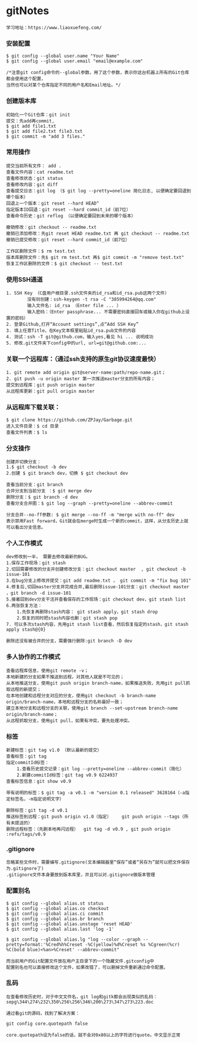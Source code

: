 # gitNotes
	学习地址：https://www.liaoxuefeng.com/


### 安装配置
	$ git config --global user.name "Your Name"
	$ git config --global user.email "email@example.com"

	/*注意git config命令的--global参数，用了这个参数，表示你这台机器上所有的Git仓库都会使用这个配置，
	当然也可以对某个仓库指定不同的用户名和Email地址。*/



### 创建版本库
	初始化一个Git仓库：git init
	提交：先add再commit, 
	$ git add file1.txt
	$ git add file2.txt file3.txt
	$ git commit -m "add 3 files."


### 常用操作
	提交当前所有文件： add . 
	查看文件内容：cat readme.txt 
	查看修改状态：git status 
	查看修改内容：git diff
	查看提交日志：git log （$ git log --pretty=oneline 简化日志, 以便确定要回退到哪个版本）
	回退上一个版本：git reset --hard HEAD^ 
	指定版本ID回退：git reset --hard commit_id（前7位）
	查看命令历史：git reflog （以便确定要回到未来的哪个版本）

	撤销修改：git checkout -- readme.txt
	撤销已添加修改：先git reset HEAD readme.txt 再 git checkout -- readme.txt
	撤销已提交修改：git reset --hard commit_id（前7位）

	工作区删除文件：$ rm test.txt
	版本库删除文件：先$ git rm test.txt 再$ git commit -m "remove test.txt"
	恢复工作区删除的文件：$ git checkout -- test.txt

### 使用SSH通道
	1. SSH Key （C盘用户根目录.ssh文件夹的id_rsa和id_rsa.pub这两个文件）
			没有则创建：ssh-keygen -t rsa -C "385994264@qq.com"
			输入文件名: id_rsa （Enter file ... ）
			输入密码：（Enter passphrase... 不需要密码直接回车或输入你在github上设置的密码）
	2. 登录Github,打开“Account settings”,点“Add SSH Key”
	3. 填上任意Title，在Key文本框里粘贴id_rsa.pub文件的内容
	4. 测试：ssh -T git@github.com，输入yes,看见 hi ... 说明成功
	5. 修改.git文件夹下config中的url, url=git@github.com:...


### 关联一个远程库：（通过ssh支持的原生git协议速度最快）
	1. git remote add origin git@server-name:path/repo-name.git；
	2. git push -u origin master 第一次推送master分支的所有内容；
	提交到远程库：git push origin master
	从远程库更新：git pull origin master

### 从远程库下载关联：
	$ git clone https://github.com/ZPJay/Garbage.git
	进入文件目录：$ cd 目录 
	查看文件列表：$ ls

### 分支操作
	创建并切换分支：
	1.$ git checkout -b dev
	2.创建 $ git branch dev，切换 $ git checkout dev

	查看当前分支：git branch
	合并分支到当前分支 ：$ git merge dev
	删除分支：$ git branch -d dev
	查看分支合并图：$ git log --graph --pretty=oneline --abbrev-commit

	分支合并--no-ff参数: $ git merge --no-ff -m "merge with no-ff" dev
	表示禁用Fast forward，Git就会在merge时生成一个新的commit，这样，从分支历史上就可以看出分支信息。

### 个人工作模式
	dev修改到一半， 需要去修改最新的BUG。
	1.保存工作现场：git stash
	2.切回需要修改的分支并创建修改分支：git checkout master	, git checkout -b issue-101
	3.在bug分支上修改并提交：git add readme.txt ， git commit -m "fix bug 101"
	4.修复后,切回master分支并完成合并,最后删除issue-101分支：git checkout master ，git branch -d issue-101
	5.接着回到dev分支干活并查看保存的工作现场：git checkout dev，git stash list
	6.两张恢复方法： 
		1.先恢复再删除stash内容： git stash apply，git stash drop   
		2.恢复的同时把stash内容也删：git stash pop
	7. 可以多次stash内容，先用git stash list查看，然后恢复指定的stash，git stash apply stash@{0}

	删除还没有被合并的分支，需要强行删除:git branch -D dev

### 多人协作的工作模式
	查看远程库信息，使用git remote -v；
	本地新建的分支如果不推送到远程，对其他人就是不可见的；
	从本地推送分支，使用git push origin branch-name，如果推送失败，先用git pull抓取远程的新提交；
	在本地创建和远程分支对应的分支，使用git checkout -b branch-name origin/branch-name，本地和远程分支的名称最好一致；
	建立本地分支和远程分支的关联，使用git branch --set-upstream branch-name origin/branch-name；
	从远程抓取分支，使用git pull，如果有冲突，要先处理冲突。


### 标签
	新建标签：git tag v1.0 （默认最新的提交）
	查看标签：git tag
	指定commitId标签：
		1.查看历史提交记录：git log --pretty=oneline --abbrev-commit（简化）
		2.新建commitId标签：git tag v0.9 6224937
	查看标签信息：git show v0.9

	带有说明的标签：$ git tag -a v0.1 -m "version 0.1 released" 3628164（-a指定标签名，-m指定说明文字）

	删除标签：git tag -d v0.1
	推送标签到远程：git push origin v1.0（指定）    git push origin --tags（所有未提送的）
	删除远程标签：（先删本地再闪远程）  git tag -d v0.9 , git push origin :refs/tags/v0.9

### .gitignore
	忽略某些文件时，需要编写.gitignore(文本编辑器里“保存”或者“另存为”就可以把文件保存为.gitignore了)
	.gitignore文件本身要放到版本库里，并且可以对.gitignore做版本管理

### 配置别名
	$ git config --global alias.st status
	$ git config --global alias.co checkout
	$ git config --global alias.ci commit
	$ git config --global alias.br branch
	$ git config --global alias.unstage 'reset HEAD'
	$ git config --global alias.last 'log -1'

	$ git config --global alias.lg "log --color --graph --pretty=format:'%Cred%h%Creset -%C(yellow)%d%Creset %s %Cgreen(%cr) %C(bold blue)<%an>%Creset' --abbrev-commit"

	而当前用户的Git配置文件放在用户主目录下的一个隐藏文件.gitconfig中
	配置别名也可以直接修改这个文件，如果改错了，可以删掉文件重新通过命令配置。

### 乱码
	在查看修改历史时，对于中文文件名，git log和gitk都会出现类似的乱码：
	sepg\344\274\232\350\256\256\346\200\273\347\273\223.doc

	通过看git的源码，找到了解决方案：

	git config core.quotepath false

	core.quotepath设为false的话，就不会对0x80以上的字符进行quote。中文显示正常